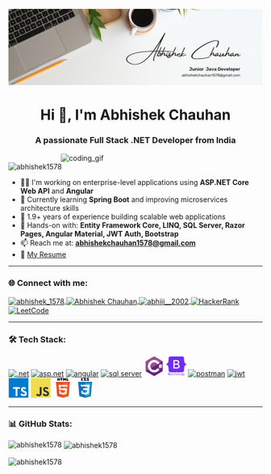 ![logo](https://github.com/Abhishek1578/Abhishek1578/blob/main/White%20Minimalist%20Profile%20LinkedIn%20Banner.png)

<h1 align="center">Hi 👋, I'm Abhishek Chauhan</h1>
<h3 align="center">A passionate Full Stack .NET Developer from India</h3>

<img align="right" alt="coding_gif" width="400" src="https://www.sarvika.com/wp-content/uploads/2021/03/Backend-Developer-Python-GIF-Dribble.gif">

<p align="left"> 
  <img src="https://komarev.com/ghpvc/?username=abhishek1578&label=Profile%20views&color=0e75b6&style=flat" alt="abhishek1578" /> 
</p>

- 👨‍💻 I'm working on enterprise-level applications using **ASP.NET Core Web API** and **Angular**  
- 🌱 Currently learning **Spring Boot** and improving microservices architecture skills  
- 💼 1.9+ years of experience building scalable web applications  
- 🧠 Hands-on with: **Entity Framework Core, LINQ, SQL Server, Razor Pages, Angular Material, JWT Auth, Bootstrap**  
- 📫 Reach me at: **abhishekchauhan1578@gmail.com**  
- 📄 [My Resume](https://docs.google.com/document/d/10rokwOhitmcAd8QA6q0RUJlYUlsPYojl8G3LlkdobbA/edit?usp=sharing)

---

<h3 align="left">🌐 Connect with me:</h3>
<p align="left">
  <a href="https://twitter.com/abhishek_1578" target="blank">
    <img align="center" src="https://raw.githubusercontent.com/rahuldkjain/github-profile-readme-generator/master/src/images/icons/Social/twitter.svg" alt="abhishek_1578" height="30" width="40" />
  </a>
  <a href="https://www.linkedin.com/in/abhishek-chauhan-abhi1578/" target="blank">
    <img align="center" src="https://raw.githubusercontent.com/rahuldkjain/github-profile-readme-generator/master/src/images/icons/Social/linked-in-alt.svg" alt="Abhishek Chauhan" height="30" width="40" />
  </a>
  <a href="https://instagram.com/abhiii__2002" target="blank">
    <img align="center" src="https://raw.githubusercontent.com/rahuldkjain/github-profile-readme-generator/master/src/images/icons/Social/instagram.svg" alt="abhiii__2002" height="30" width="40" />
  </a>
  <a href="https://www.hackerrank.com/profile/abhishekchauha51" target="blank">
    <img align="center" src="https://raw.githubusercontent.com/rahuldkjain/github-profile-readme-generator/master/src/images/icons/Social/hackerrank.svg" alt="HackerRank" height="30" width="40" />
  </a>
  <a href="https://leetcode.com/abhishek1578/" target="blank">
    <img align="center" src="https://raw.githubusercontent.com/rahuldkjain/github-profile-readme-generator/master/src/images/icons/Social/leet-code.svg" alt="LeetCode" height="30" width="40" />
  </a>
</p>

---

<h3 align="left">🛠️ Tech Stack:</h3>
<p align="left">
  <a href="https://dotnet.microsoft.com/" target="_blank"><img src="https://cdn.worldvectorlogo.com/logos/microsoft-dot-net.svg" alt=".net" width="40" height="40"/></a>
  <a href="https://learn.microsoft.com/en-us/aspnet/core/" target="_blank"><img src="https://upload.wikimedia.org/wikipedia/commons/thumb/8/88/Visual_Studio_2019_icon.svg/1024px-Visual_Studio_2019_icon.svg.png" alt="asp.net" width="40" height="40"/></a>
  <a href="https://angular.io" target="_blank"><img src="https://angular.io/assets/images/logos/angular/angular.svg" alt="angular" width="40" height="40"/></a>
  <a href="https://www.microsoft.com/en-us/sql-server" target="_blank"><img src="https://cdn-icons-png.flaticon.com/512/5968/5968364.png" alt="sql server" width="40" height="40"/></a>
  <a href="https://www.cprogramming.com/" target="_blank"><img src="https://raw.githubusercontent.com/devicons/devicon/master/icons/csharp/csharp-original.svg" alt="c#" width="40" height="40"/></a>
  <a href="https://getbootstrap.com" target="_blank"><img src="https://raw.githubusercontent.com/devicons/devicon/master/icons/bootstrap/bootstrap-plain-wordmark.svg" alt="bootstrap" width="40" height="40"/></a>
  <a href="https://www.postman.com/" target="_blank"><img src="https://www.vectorlogo.zone/logos/getpostman/getpostman-icon.svg" alt="postman" width="40" height="40"/></a>
  <a href="https://jwt.io/" target="_blank"><img src="https://avatars.githubusercontent.com/u/82391494?s=280&v=4" alt="jwt" width="40" height="40"/></a>
  <a href="https://www.typescriptlang.org/" target="_blank"><img src="https://raw.githubusercontent.com/devicons/devicon/master/icons/typescript/typescript-original.svg" alt="typescript" width="40" height="40"/></a>
  <a href="https://www.javascript.com/" target="_blank"><img src="https://raw.githubusercontent.com/devicons/devicon/master/icons/javascript/javascript-original.svg" alt="javascript" width="40" height="40"/></a>
  <a href="https://html.spec.whatwg.org/" target="_blank"><img src="https://raw.githubusercontent.com/devicons/devicon/master/icons/html5/html5-original-wordmark.svg" alt="html" width="40" height="40"/></a>
  <a href="https://www.w3schools.com/css/" target="_blank"><img src="https://raw.githubusercontent.com/devicons/devicon/master/icons/css3/css3-original-wordmark.svg" alt="css3" width="40" height="40"/></a>
</p>

---

<h3 align="left">📊 GitHub Stats:</h3>

<p><img align="left" src="https://github-readme-stats.vercel.app/api/top-langs?username=abhishek1578&show_icons=true&locale=en&layout=compact" alt="abhishek1578" /></p>

<p>&nbsp;<img align="center" src="https://github-readme-stats.vercel.app/api?username=abhishek1578&show_icons=true&locale=en" alt="abhishek1578" /></p>

<p><img align="center" src="https://github-readme-streak-stats.herokuapp.com/?user=abhishek1578&" alt="abhishek1578" /></p>
